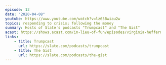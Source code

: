 ```yaml
---
episode: 13
date: "2020-04-08"
youtube: https://www.youtube.com/watch?v=lz65Bwiau2w
topics: responding to crisis; following the money
summary: Hosts of Slate's podcasts "Trumpcast" and "The Gist"
acast: https://shows.acast.com/in-lieu-of-fun/episodes/virginia-heffernan-mike-pesca-make-their-debuts-april-8-2020
links:
    - title: Trumpcast
      url: https://slate.com/podcasts/trumpcast
    - title: The Gist
      url: https://slate.com/podcasts/the-gist
---
```

